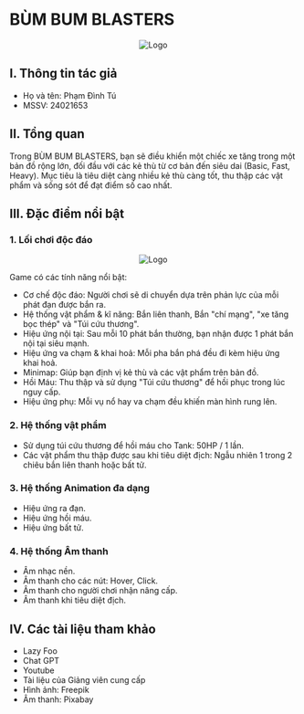 # BÙM BUM BLASTERS

<p align="center">
  <img src="https://i.imgur.com/J2EYArU.png" alt="Logo">
</p>

## I. Thông tin tác giả
- Họ và tên: Phạm Đình Tú  
- MSSV: 24021653

## II. Tổng quan
Trong BÙM BUM BLASTERS, bạn sẽ điều khiển một chiếc xe tăng trong một bản đồ rộng lớn, đối đầu với các kẻ thù từ cơ bản đến siêu dai (Basic, Fast, Heavy). Mục tiêu là tiêu diệt càng nhiều kẻ thù càng tốt, thu thập các vật phẩm và sống sót để đạt điểm số cao nhất. 
## III. Đặc điểm nổi bật
### 1. Lối chơi độc đáo

<p align="center">
  <img src="[https://i.imgur.com/J2EYArU.png](https://cdn-img.upanhlaylink.com/view/image_20250521de293f0e82b54c8175abf9da707efd13.jpg)" alt="Logo">
</p>

Game có các tính năng nổi bật:
- Cơ chế độc đáo: Người chơi sẽ di chuyển dựa trên phản lực của mỗi phát đạn được bắn ra.
- Hệ thống vật phẩm & kĩ năng: Bắn liên thanh, Bắn "chí mạng", "xe tăng bọc thép" và "Túi cứu thương".
- Hiệu ứng nội tại: Sau mỗi 10 phát bắn thường, bạn nhận được 1 phát bắn nội tại siêu mạnh.
- Hiệu ứng va chạm & khai hoả: Mỗi pha bắn phá đều đi kèm hiệu ứng khai hoả.
- Minimap: Giúp bạn định vị kẻ thù và các vật phẩm trên bản đồ.
- Hồi Máu: Thu thập và sử dụng "Túi cứu thương" để hồi phục trong lúc nguy cấp.
- Hiệu ứng phụ: Mỗi vụ nổ hay va chạm đều khiến màn hình rung lên.

### 2. Hệ thống vật phẩm
- Sử dụng túi cứu thương để hồi máu cho Tank: 50HP / 1 lần.
- Các vật phẩm thu thập được sau khi tiêu diệt địch: Ngẫu nhiên 1 trong 2 chiêu bắn liên thanh hoặc bất tử.

### 3. Hệ thống Animation đa dạng
- Hiệu ứng ra đạn.
- Hiệu ứng hồi máu.
- Hiệu ứng bất tử.

### 4. Hệ thống Âm thanh
- Âm nhạc nền.
- Âm thanh cho các nút: Hover, Click.
- Âm thanh cho người chơi nhận nâng cấp.
- Âm thanh khi tiêu diệt địch.

## IV. Các tài liệu tham khảo
- Lazy Foo
- Chat GPT
- Youtube
- Tài liệu của Giảng viên cung cấp
- Hình ảnh: Freepik
- Âm thanh: Pixabay
